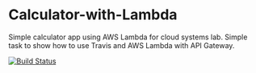# Calculator-with-Lambda
Simple calculator app using AWS Lambda for cloud systems lab. 
Simple task to show how to use Travis and AWS Lambda with API Gateway.

[![Build Status](https://travis-ci.org/sjwilczynski/Calculator-with-Lambda.svg?branch=master)](https://travis-ci.org/sjwilczynski/Calculator-with-Lambda)